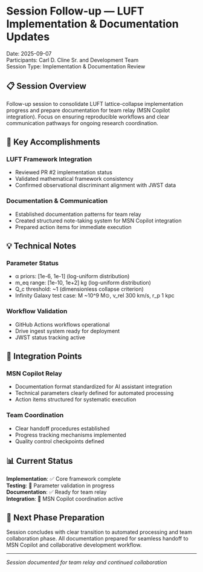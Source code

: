 # Session Follow-up — LUFT Implementation & Documentation Updates

Date: 2025-09-07  
Participants: Carl D. Cline Sr. and Development Team  
Session Type: Implementation & Documentation Review

## 📋 Session Overview

Follow-up session to consolidate LUFT lattice-collapse implementation progress and prepare documentation for team relay (MSN Copilot integration). Focus on ensuring reproducible workflows and clear communication pathways for ongoing research coordination.

## 🎯 Key Accomplishments

### LUFT Framework Integration
- Reviewed PR #2 implementation status
- Validated mathematical framework consistency  
- Confirmed observational discriminant alignment with JWST data

### Documentation & Communication
- Established documentation patterns for team relay
- Created structured note-taking system for MSN Copilot integration
- Prepared action items for immediate execution

## 💡 Technical Notes

### Parameter Status
- α priors: [1e-6, 1e-1] (log-uniform distribution)
- m_eq range: [1e-10, 1e+2] kg (log-uniform distribution)  
- Q_c threshold: ~1 (dimensionless collapse criterion)
- Infinity Galaxy test case: M ~10^9 M⊙, v_rel 300 km/s, r_p 1 kpc

### Workflow Validation
- GitHub Actions workflows operational
- Drive ingest system ready for deployment
- JWST status tracking active

## 🔄 Integration Points

### MSN Copilot Relay
- Documentation format standardized for AI assistant integration
- Technical parameters clearly defined for automated processing
- Action items structured for systematic execution

### Team Coordination
- Clear handoff procedures established
- Progress tracking mechanisms implemented
- Quality control checkpoints defined

## 📊 Current Status

**Implementation**: ✅ Core framework complete  
**Testing**: 🔄 Parameter validation in progress  
**Documentation**: ✅ Ready for team relay  
**Integration**: 🔄 MSN Copilot coordination active

## 🚀 Next Phase Preparation

Session concludes with clear transition to automated processing and team collaboration phase. All documentation prepared for seamless handoff to MSN Copilot and collaborative development workflow.

---

*Session documented for team relay and continued collaboration*